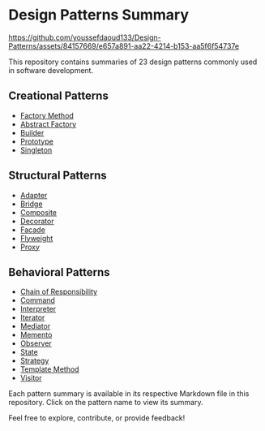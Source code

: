 # Design Patterns Summary


 https://github.com/youssefdaoud133/Design-Patterns/assets/84157669/e657a891-aa22-4214-b153-aa5f6f54737e






</p>

This repository contains summaries of 23 design patterns commonly used in software development.

## Creational Patterns

- [Factory Method](./creational/factory_method.md)
- [Abstract Factory](./creational/abstract_factory.md)
- [Builder](./creational/builder.md)
- [Prototype](./creational/prototype.md)
- [Singleton](./creational/singleton.md)

## Structural Patterns

- [Adapter](./structural/adapter.md)
- [Bridge](./structural/bridge.md)
- [Composite](./structural/composite.md)
- [Decorator](./structural/decorator.md)
- [Facade](./structural/facade.md)
- [Flyweight](./structural/flyweight.md)
- [Proxy](./structural/proxy.md)

## Behavioral Patterns

- [Chain of Responsibility](./behavioral/chain_of_responsibility.md)
- [Command](./behavioral/command.md)
- [Interpreter](./behavioral/interpreter.md)
- [Iterator](./behavioral/iterator.md)
- [Mediator](./behavioral/mediator.md)
- [Memento](./behavioral/memento.md)
- [Observer](./behavioral/observer.md)
- [State](./behavioral/state.md)
- [Strategy](./behavioral/strategy.md)
- [Template Method](./behavioral/template_method.md)
- [Visitor](./behavioral/visitor.md)

Each pattern summary is available in its respective Markdown file in this repository. Click on the pattern name to view its summary.

Feel free to explore, contribute, or provide feedback!
